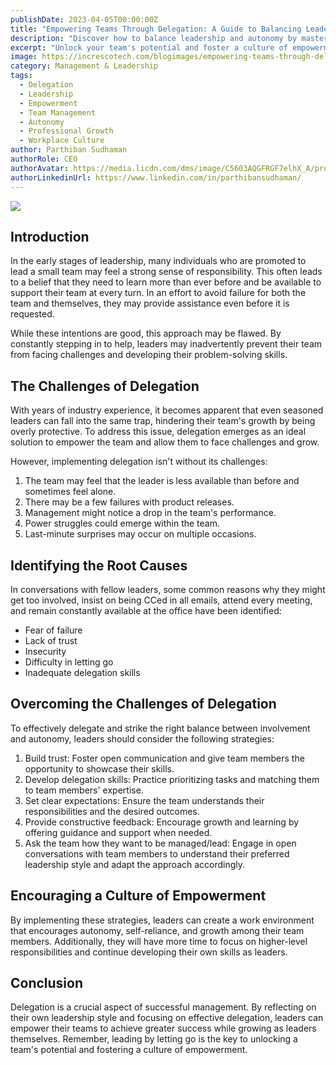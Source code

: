 ```yaml
---
publishDate: 2023-04-05T00:00:00Z
title: "Empowering Teams Through Delegation: A Guide to Balancing Leadership and Autonomy"
description: "Discover how to balance leadership and autonomy by mastering the art of delegation. Empower your team to grow and achieve greater success while developing your own skills as a leader in this comprehensive guide. Learn how to overcome the challenges of delegation, build trust, and foster a culture of empowerment in the workplace."
excerpt: "Unlock your team's potential and foster a culture of empowerment with effective delegation strategies. Learn to balance leadership and autonomy, overcome delegation challenges, and create a thriving work environment that encourages growth and success for both your team and yourself."
image: https://increscotech.com/blogimages/empowering-teams-through-delegation-a-guide-to-balancing-leadership-and-autonomy.jpeg
category: Management & Leadership
tags:
  - Delegation
  - Leadership
  - Empowerment
  - Team Management
  - Autonomy
  - Professional Growth
  - Workplace Culture
author: Parthiban Sudhaman
authorRole: CEO
authorAvatar: https://media.licdn.com/dms/image/C5603AQGFRGF7elhX_A/profile-displayphoto-shrink_800_800/0/1617151081605?e=1685577600&v=beta&t=gtKAwhp87sMtZtAl1wOz2qF03R41bhjYdagLTTXyY2A
authorLinkedinUrl: https://www.linkedin.com/in/parthibansudhaman/
---
```


![](https://increscotech.com/blogimages/empowering-teams-through-delegation-a-guide-to-balancing-leadership-and-autonomy.jpeg)

## Introduction

In the early stages of leadership, many individuals who are promoted to lead a small team may feel a strong sense of responsibility. This often leads to a belief that they need to learn more than ever before and be available to support their team at every turn. In an effort to avoid failure for both the team and themselves, they may provide assistance even before it is requested.

While these intentions are good, this approach may be flawed. By constantly stepping in to help, leaders may inadvertently prevent their team from facing challenges and developing their problem-solving skills.

## The Challenges of Delegation

With years of industry experience, it becomes apparent that even seasoned leaders can fall into the same trap, hindering their team's growth by being overly protective. To address this issue, delegation emerges as an ideal solution to empower the team and allow them to face challenges and grow.

However, implementing delegation isn't without its challenges:

1.  The team may feel that the leader is less available than before and sometimes feel alone.
2.  There may be a few failures with product releases.
3.  Management might notice a drop in the team's performance.
4.  Power struggles could emerge within the team.
5.  Last-minute surprises may occur on multiple occasions.

## Identifying the Root Causes

In conversations with fellow leaders, some common reasons why they might get too involved, insist on being CCed in all emails, attend every meeting, and remain constantly available at the office have been identified:

- Fear of failure
- Lack of trust
- Insecurity
- Difficulty in letting go
- Inadequate delegation skills

## Overcoming the Challenges of Delegation

To effectively delegate and strike the right balance between involvement and autonomy, leaders should consider the following strategies:

1.  Build trust: Foster open communication and give team members the opportunity to showcase their skills.
2.  Develop delegation skills: Practice prioritizing tasks and matching them to team members' expertise.
3.  Set clear expectations: Ensure the team understands their responsibilities and the desired outcomes.
4.  Provide constructive feedback: Encourage growth and learning by offering guidance and support when needed.
5.  Ask the team how they want to be managed/lead: Engage in open conversations with team members to understand their preferred leadership style and adapt the approach accordingly.

## Encouraging a Culture of Empowerment

By implementing these strategies, leaders can create a work environment that encourages autonomy, self-reliance, and growth among their team members. Additionally, they will have more time to focus on higher-level responsibilities and continue developing their own skills as leaders.

## Conclusion

Delegation is a crucial aspect of successful management. By reflecting on their own leadership style and focusing on effective delegation, leaders can empower their teams to achieve greater success while growing as leaders themselves. Remember, leading by letting go is the key to unlocking a team's potential and fostering a culture of empowerment.
